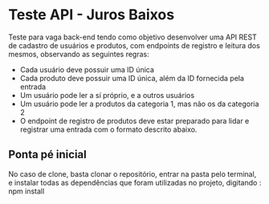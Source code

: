 # Teste API -  Juros Baixos

Teste para vaga back-end tendo como objetivo desenvolver uma API REST de cadastro de usuários e produtos, com endpoints
de registro e leitura dos mesmos, observando as seguintes regras:
- Cada usuário deve possuir uma ID única
- Cada produto deve possuir uma ID única, além da ID fornecida pela entrada
- Um usuário pode ler a sí próprio, e a outros usuários
- Um usuário pode ler a produtos da categoria 1, mas não os da categoria 2
- O endpoint de registro de produtos deve estar preparado para lidar e registrar uma entrada com o formato descrito abaixo.

## Ponta pé inicial

No caso de clone, basta clonar o repositório, entrar na pasta pelo terminal, e instalar todas as dependências que foram 
utilizadas no projeto, digitando :
`` ``
npm install
`` ``
